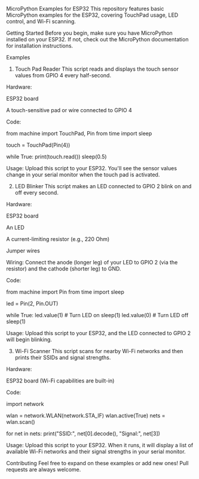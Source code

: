 MicroPython Examples for ESP32
This repository features basic MicroPython examples for the ESP32, covering TouchPad usage, LED control, and Wi-Fi scanning.

Getting Started
Before you begin, make sure you have MicroPython installed on your ESP32. If not, check out the MicroPython documentation for installation instructions.

Examples
1. Touch Pad Reader
This script reads and displays the touch sensor values from GPIO 4 every half-second.

Hardware:

ESP32 board

A touch-sensitive pad or wire connected to GPIO 4

Code:

from machine import TouchPad, Pin
from time import sleep

touch = TouchPad(Pin(4))

while True:
    print(touch.read())
    sleep(0.5)


Usage:
Upload this script to your ESP32. You'll see the sensor values change in your serial monitor when the touch pad is activated.

2. LED Blinker
This script makes an LED connected to GPIO 2 blink on and off every second.

Hardware:

ESP32 board

An LED

A current-limiting resistor (e.g., 220 Ohm)

Jumper wires

Wiring:
Connect the anode (longer leg) of your LED to GPIO 2 (via the resistor) and the cathode (shorter leg) to GND.

Code:

from machine import Pin
from time import sleep

led = Pin(2, Pin.OUT)

while True:
    led.value(1) # Turn LED on
    sleep(1)
    led.value(0) # Turn LED off
    sleep(1)


Usage:
Upload this script to your ESP32, and the LED connected to GPIO 2 will begin blinking.

3. Wi-Fi Scanner
This script scans for nearby Wi-Fi networks and then prints their SSIDs and signal strengths.

Hardware:

ESP32 board (Wi-Fi capabilities are built-in)

Code:

import network

wlan = network.WLAN(network.STA_IF)
wlan.active(True)
nets = wlan.scan()

for net in nets:
    print("SSID:", net[0].decode(), "Signal:", net[3])


Usage:
Upload this script to your ESP32. When it runs, it will display a list of available Wi-Fi networks and their signal strengths in your serial monitor.

Contributing
Feel free to expand on these examples or add new ones! Pull requests are always welcome.
